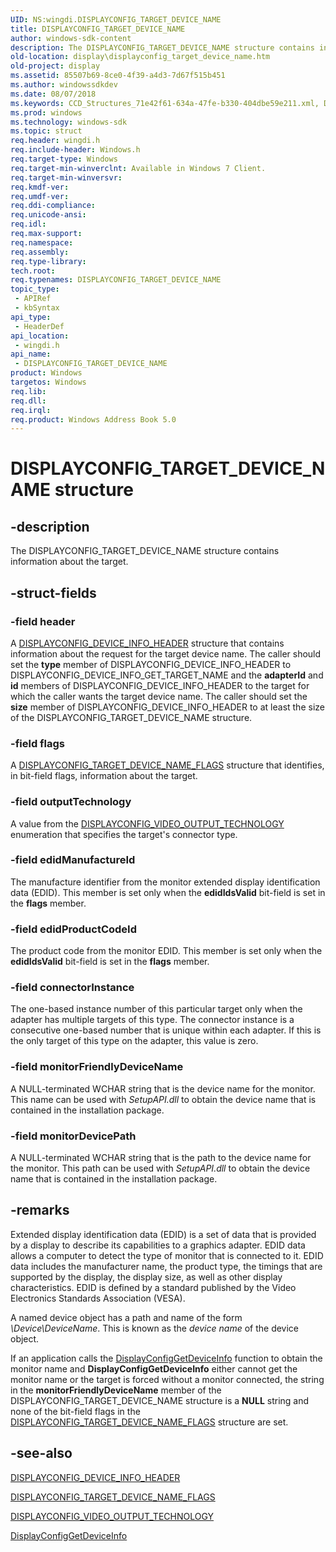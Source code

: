 ```yaml
---
UID: NS:wingdi.DISPLAYCONFIG_TARGET_DEVICE_NAME
title: DISPLAYCONFIG_TARGET_DEVICE_NAME
author: windows-sdk-content
description: The DISPLAYCONFIG_TARGET_DEVICE_NAME structure contains information about the target.
old-location: display\displayconfig_target_device_name.htm
old-project: display
ms.assetid: 85507b69-8ce0-4f39-a4d3-7d67f515b451
ms.author: windowssdkdev
ms.date: 08/07/2018
ms.keywords: CCD_Structures_71e42f61-634a-47fe-b330-404dbe59e211.xml, DISPLAYCONFIG_TARGET_DEVICE_NAME, DISPLAYCONFIG_TARGET_DEVICE_NAME structure [Display Devices], display.displayconfig_target_device_name, wingdi/DISPLAYCONFIG_TARGET_DEVICE_NAME
ms.prod: windows
ms.technology: windows-sdk
ms.topic: struct
req.header: wingdi.h
req.include-header: Windows.h
req.target-type: Windows
req.target-min-winverclnt: Available in Windows 7 Client.
req.target-min-winversvr: 
req.kmdf-ver: 
req.umdf-ver: 
req.ddi-compliance: 
req.unicode-ansi: 
req.idl: 
req.max-support: 
req.namespace: 
req.assembly: 
req.type-library: 
tech.root: 
req.typenames: DISPLAYCONFIG_TARGET_DEVICE_NAME
topic_type:
 - APIRef
 - kbSyntax
api_type:
 - HeaderDef
api_location:
 - wingdi.h
api_name:
 - DISPLAYCONFIG_TARGET_DEVICE_NAME
product: Windows
targetos: Windows
req.lib: 
req.dll: 
req.irql: 
req.product: Windows Address Book 5.0
---
```


# DISPLAYCONFIG_TARGET_DEVICE_NAME structure


## -description


The DISPLAYCONFIG_TARGET_DEVICE_NAME structure contains information about the target.


## -struct-fields




### -field header

A <a href="https://msdn.microsoft.com/library/windows/hardware/ff553920">DISPLAYCONFIG_DEVICE_INFO_HEADER</a> structure that contains information about the request for the target device name. The caller should set the <b>type</b> member of DISPLAYCONFIG_DEVICE_INFO_HEADER to DISPLAYCONFIG_DEVICE_INFO_GET_TARGET_NAME and the <b>adapterId</b> and <b>id</b> members of DISPLAYCONFIG_DEVICE_INFO_HEADER to the target for which the caller wants the target device name. The caller should set the <b>size</b> member of DISPLAYCONFIG_DEVICE_INFO_HEADER to at least the size of the DISPLAYCONFIG_TARGET_DEVICE_NAME structure.


### -field flags

A <a href="https://msdn.microsoft.com/library/windows/hardware/ff553990">DISPLAYCONFIG_TARGET_DEVICE_NAME_FLAGS</a> structure that identifies, in bit-field flags, information about the target. 


### -field outputTechnology

A value from the <a href="https://msdn.microsoft.com/library/windows/hardware/ff554003">DISPLAYCONFIG_VIDEO_OUTPUT_TECHNOLOGY</a> enumeration that specifies the target's connector type. 


### -field edidManufactureId

 The manufacture identifier from the monitor extended display identification data (EDID). This member is set only when the <b>edidIdsValid</b> bit-field is set in the <b>flags</b> member. 


### -field edidProductCodeId

 The product code from the monitor EDID. This member is set only when the <b>edidIdsValid</b> bit-field is set in the <b>flags</b> member.


### -field connectorInstance

The one-based instance number of this particular target only when the adapter has multiple targets of this type. The connector instance is a consecutive one-based number that is unique within each adapter. If this is the only target of this type on the adapter, this value is zero. 


### -field monitorFriendlyDeviceName

A NULL-terminated WCHAR string that is the  device name for the monitor. This name can be used with <i>SetupAPI.dll</i> to obtain the device name that is contained in the installation package. 


### -field monitorDevicePath

A NULL-terminated WCHAR string that is the  path to the device name for the monitor. This path can be used with <i>SetupAPI.dll</i> to obtain the device name that is contained in the installation package. 


## -remarks



Extended display identification data (EDID) is a set of data that is provided by a display to describe its capabilities to a graphics adapter. EDID data allows a computer to detect the type of monitor that is connected to it. EDID data includes the manufacturer name, the product type, the timings that are supported by the display, the display size, as well as other display characteristics. EDID is defined by a standard published by the Video Electronics Standards Association (VESA).

A named device object has a path and name of the form <i>\Device\DeviceName</i>. This is known as the <i>device name</i> of the device object.

If an application calls the <a href="https://msdn.microsoft.com/library/windows/hardware/ff553903">DisplayConfigGetDeviceInfo</a> function to obtain the monitor name and <b>DisplayConfigGetDeviceInfo</b> either cannot get the monitor name or the target is forced without a monitor connected, the string in the <b>monitorFriendlyDeviceName</b> member of the DISPLAYCONFIG_TARGET_DEVICE_NAME structure is a <b>NULL</b> string and none of the bit-field flags in the <a href="https://msdn.microsoft.com/library/windows/hardware/ff553990">DISPLAYCONFIG_TARGET_DEVICE_NAME_FLAGS</a> structure are set.




## -see-also




<a href="https://msdn.microsoft.com/library/windows/hardware/ff553920">DISPLAYCONFIG_DEVICE_INFO_HEADER</a>



<a href="https://msdn.microsoft.com/library/windows/hardware/ff553990">DISPLAYCONFIG_TARGET_DEVICE_NAME_FLAGS</a>



<a href="https://msdn.microsoft.com/library/windows/hardware/ff554003">DISPLAYCONFIG_VIDEO_OUTPUT_TECHNOLOGY</a>



<a href="https://msdn.microsoft.com/library/windows/hardware/ff553903">DisplayConfigGetDeviceInfo</a>
 

 

